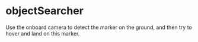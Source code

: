 objectSearcher
=========

Use the onboard camera to detect the marker on the ground, and then try to hover and land on this marker.

